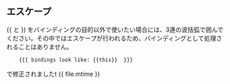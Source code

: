 ## エスケープ

{{ と }) をバインディングの目的以外で使いたい場合には、3連の波括弧で囲んでください。その中ではエスケープが行われるため、バインディングとして処理されることはありません。


```html
    {{{ bindings look like: {{this}}  }}}
```

で修正されましたt {{ file.mtime }}
